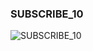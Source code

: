 ### SUBSCRIBE_10







![SUBSCRIBE_10](https://user-images.githubusercontent.com/116869307/214154386-4edbf48d-0903-464d-9c73-1878305999e5.png)
















































